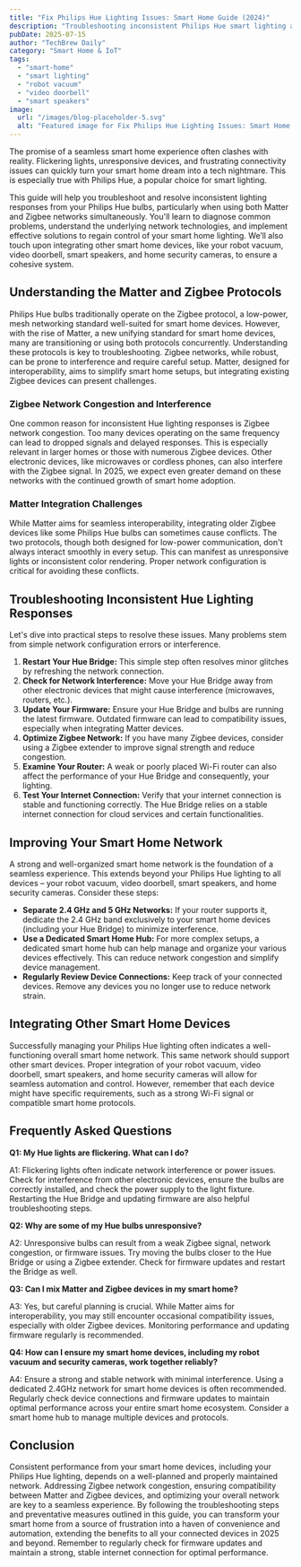```yaml
---
title: "Fix Philips Hue Lighting Issues: Smart Home Guide (2024)"
description: "Troubleshooting inconsistent Philips Hue smart lighting across Matter & Zigbee networks? This complete guide helps diagnose and fix issues, ensuring reliable smart home automation. Learn how to optimize your smart lighting setup and enjoy seamless control. Read now!"
pubDate: 2025-07-15
author: "TechBrew Daily"
category: "Smart Home & IoT"
tags:
  - "smart-home"
  - "smart lighting"
  - "robot vacuum"
  - "video doorbell"
  - "smart speakers"
image:
  url: "/images/blog-placeholder-5.svg"
  alt: "Featured image for Fix Philips Hue Lighting Issues: Smart Home Guide (2024)"
---
```


The promise of a seamless smart home experience often clashes with reality.  Flickering lights, unresponsive devices, and frustrating connectivity issues can quickly turn your smart home dream into a tech nightmare.  This is especially true with Philips Hue, a popular choice for smart lighting.

This guide will help you troubleshoot and resolve inconsistent lighting responses from your Philips Hue bulbs, particularly when using both Matter and Zigbee networks simultaneously.  You'll learn to diagnose common problems, understand the underlying network technologies, and implement effective solutions to regain control of your smart home lighting.  We’ll also touch upon integrating other smart home devices, like your robot vacuum, video doorbell, smart speakers, and home security cameras, to ensure a cohesive system.


## Understanding the Matter and Zigbee Protocols

Philips Hue bulbs traditionally operate on the Zigbee protocol, a low-power, mesh networking standard well-suited for smart home devices.  However, with the rise of Matter, a new unifying standard for smart home devices, many are transitioning or using both protocols concurrently.  Understanding these protocols is key to troubleshooting.  Zigbee networks, while robust, can be prone to interference and require careful setup.  Matter, designed for interoperability, aims to simplify smart home setups, but integrating existing Zigbee devices can present challenges.

###  Zigbee Network Congestion and Interference

One common reason for inconsistent Hue lighting responses is Zigbee network congestion.  Too many devices operating on the same frequency can lead to dropped signals and delayed responses.  This is especially relevant in larger homes or those with numerous Zigbee devices.  Other electronic devices, like microwaves or cordless phones, can also interfere with the Zigbee signal.  In 2025, we expect even greater demand on these networks with the continued growth of smart home adoption.

### Matter Integration Challenges

While Matter aims for seamless interoperability, integrating older Zigbee devices like some Philips Hue bulbs can sometimes cause conflicts.  The two protocols, though both designed for low-power communication, don't always interact smoothly in every setup. This can manifest as unresponsive lights or inconsistent color rendering.  Proper network configuration is critical for avoiding these conflicts.


## Troubleshooting Inconsistent Hue Lighting Responses

Let's dive into practical steps to resolve these issues.  Many problems stem from simple network configuration errors or interference.

1. **Restart Your Hue Bridge:**  This simple step often resolves minor glitches by refreshing the network connection.
2. **Check for Network Interference:** Move your Hue Bridge away from other electronic devices that might cause interference (microwaves, routers, etc.).
3. **Update Your Firmware:** Ensure your Hue Bridge and bulbs are running the latest firmware.  Outdated firmware can lead to compatibility issues, especially when integrating Matter devices.
4. **Optimize Zigbee Network:** If you have many Zigbee devices, consider using a Zigbee extender to improve signal strength and reduce congestion.
5. **Examine Your Router:** A weak or poorly placed Wi-Fi router can also affect the performance of your Hue Bridge and consequently, your lighting.
6. **Test Your Internet Connection:** Verify that your internet connection is stable and functioning correctly.  The Hue Bridge relies on a stable internet connection for cloud services and certain functionalities.


## Improving Your Smart Home Network

A strong and well-organized smart home network is the foundation of a seamless experience. This extends beyond your Philips Hue lighting to all devices – your robot vacuum, video doorbell, smart speakers, and home security cameras.  Consider these steps:

*   **Separate 2.4 GHz and 5 GHz Networks:**  If your router supports it, dedicate the 2.4 GHz band exclusively to your smart home devices (including your Hue Bridge) to minimize interference.
*   **Use a Dedicated Smart Home Hub:** For more complex setups, a dedicated smart home hub can help manage and organize your various devices effectively.  This can reduce network congestion and simplify device management.
*   **Regularly Review Device Connections:**  Keep track of your connected devices.  Remove any devices you no longer use to reduce network strain.


## Integrating Other Smart Home Devices

Successfully managing your Philips Hue lighting often indicates a well-functioning overall smart home network.  This same network should support other smart devices.  Proper integration of your robot vacuum, video doorbell, smart speakers, and home security cameras will allow for seamless automation and control.  However, remember that each device might have specific requirements, such as a strong Wi-Fi signal or compatible smart home protocols.


## Frequently Asked Questions

**Q1: My Hue lights are flickering. What can I do?**

A1:  Flickering lights often indicate network interference or power issues.  Check for interference from other electronic devices, ensure the bulbs are correctly installed, and check the power supply to the light fixture. Restarting the Hue Bridge and updating firmware are also helpful troubleshooting steps.

**Q2:  Why are some of my Hue bulbs unresponsive?**

A2:  Unresponsive bulbs can result from a weak Zigbee signal, network congestion, or firmware issues.  Try moving the bulbs closer to the Hue Bridge or using a Zigbee extender.  Check for firmware updates and restart the Bridge as well.

**Q3:  Can I mix Matter and Zigbee devices in my smart home?**

A3: Yes, but careful planning is crucial.  While Matter aims for interoperability, you may still encounter occasional compatibility issues, especially with older Zigbee devices.  Monitoring performance and updating firmware regularly is recommended.

**Q4: How can I ensure my smart home devices, including my robot vacuum and security cameras, work together reliably?**

A4: Ensure a strong and stable network with minimal interference.  Using a dedicated 2.4GHz network for smart home devices is often recommended.  Regularly check device connections and firmware updates to maintain optimal performance across your entire smart home ecosystem.  Consider a smart home hub to manage multiple devices and protocols.


## Conclusion

Consistent performance from your smart home devices, including your Philips Hue lighting, depends on a well-planned and properly maintained network.  Addressing Zigbee network congestion, ensuring compatibility between Matter and Zigbee devices, and optimizing your overall network are key to a seamless experience. By following the troubleshooting steps and preventative measures outlined in this guide, you can transform your smart home from a source of frustration into a haven of convenience and automation, extending the benefits to all your connected devices in 2025 and beyond. Remember to regularly check for firmware updates and maintain a strong, stable internet connection for optimal performance.